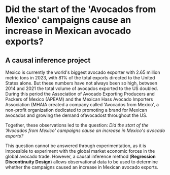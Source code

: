 # Did the start of the 'Avocados from Mexico' campaigns cause an increase in Mexican avocado exports? 

## A causal inference project

Mexico is currently the world's biggest avocado exporter with 2.65 million metric tons in 2023, with 81% of the total exports directed to the United States alone. But these numbers have not always been so high, between 2014 and 2021 the total volume of avocados exported to the US doubled. During this period the Association of Avocado Exporting Producers and Packers of Mexico (APEAM) and the Mexican Hass Avocado Importers Association (MHAIA created a company called 'Avocados from Mexico', a non-profit organization dedicated to promoting a brand for Mexican avocados and growing the demand ofavocadost throughout the US.

Together, these observations led to the question: *Did the start of the 'Avocados from Mexico' campaigns cause an increase in Mexico's avocado exports?*

This question cannot be answered through experimentation, as it is impossible to experiment with the global market economic forces in the global avocado trade. However, a causal inference method (**Regression Discontinuity Design**) allows observational data to be used to determine whether the campaigns caused an increase in Mexican avocado exports.
